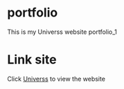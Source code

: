 # portfolio
This is my Universs website portfolio_1
# Link site
Click [Universs](http://fatemabohra.pythonanywhere.com/) to view the website 
